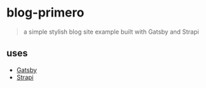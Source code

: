 # blog-primero

> a simple stylish blog site example built with Gatsby and Strapi

## uses

- [Gatsby](https://www.gatsbyjs.com/)
- [Strapi](https://strapi.io/)
